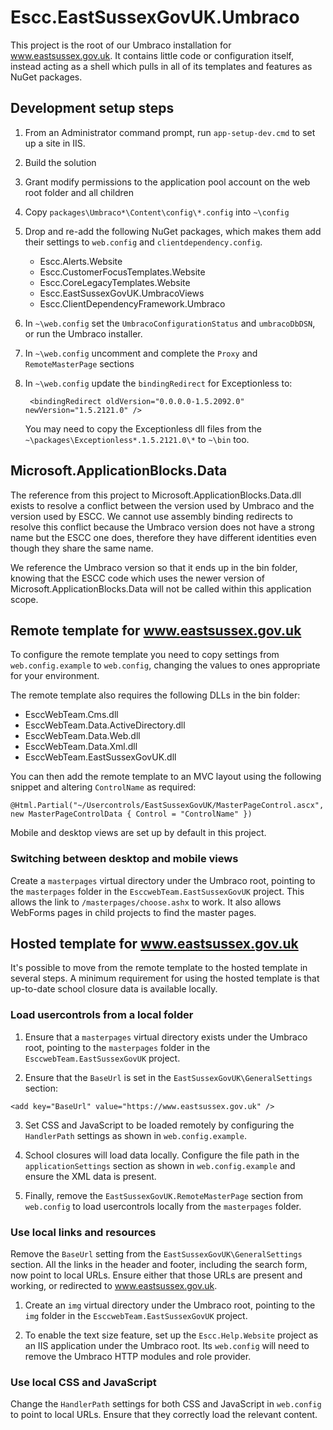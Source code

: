 # Escc.EastSussexGovUK.Umbraco

This project is the root of our Umbraco installation for www.eastsussex.gov.uk. It contains little code or configuration itself, instead acting as a shell which pulls in all of its templates and features as NuGet packages.

## Development setup steps

1. From an Administrator command prompt, run `app-setup-dev.cmd` to set up a site in IIS.
2. Build the solution
3. Grant modify permissions to the application pool account on the web root folder and all children
4. Copy `packages\Umbraco*\Content\config\*.config` into `~\config`
5. Drop and re-add the following NuGet packages, which makes them add their settings to `web.config` and `clientdependency.config`.
	* Escc.Alerts.Website
	* Escc.CustomerFocusTemplates.Website
	* Escc.CoreLegacyTemplates.Website
	* Escc.EastSussexGovUK.UmbracoViews
	* Escc.ClientDependencyFramework.Umbraco
6. In `~\web.config` set the `UmbracoConfigurationStatus` and `umbracoDbDSN`, or run the Umbraco installer.
7. In `~\web.config` uncomment and complete the `Proxy` and `RemoteMasterPage` sections
8. In `~\web.config` update the `bindingRedirect` for Exceptionless to:

		<bindingRedirect oldVersion="0.0.0.0-1.5.2092.0" newVersion="1.5.2121.0" />

	You may need to copy the Exceptionless dll files from the `~\packages\Exceptionless*.1.5.2121.0\*` to `~\bin` too.

Microsoft.ApplicationBlocks.Data
--------------------------------
The reference from this project to Microsoft.ApplicationBlocks.Data.dll exists to resolve a conflict between the version used by Umbraco and the version used by ESCC. We cannot use assembly binding redirects to resolve this conflict because the Umbraco version does not have a strong name but the ESCC one does, therefore they have different identities even though they share the same name. 

We reference the Umbraco version so that it ends up in the bin folder, knowing that the ESCC code which uses the newer version of Microsoft.ApplicationBlocks.Data will not be called within this application scope.

Remote template for www.eastsussex.gov.uk
-----------------------------------------

To configure the remote template you need to copy settings from `web.config.example` to `web.config`, changing the
values to ones appropriate for your environment. 

The remote template also requires the following DLLs in the bin folder:

* EsccWebTeam.Cms.dll
* EsccWebTeam.Data.ActiveDirectory.dll
* EsccWebTeam.Data.Web.dll
* EsccWebTeam.Data.Xml.dll
* EsccWebTeam.EastSussexGovUK.dll

You can then add the remote template to an MVC layout using the following snippet and altering `ControlName` as required:

```
@Html.Partial("~/Usercontrols/EastSussexGovUK/MasterPageControl.ascx", new MasterPageControlData { Control = "ControlName" })
```

Mobile and desktop views are set up by default in this project.

### Switching between desktop and mobile views

Create a `masterpages` virtual directory under the Umbraco root, pointing to the `masterpages` folder in the `EsccwebTeam.EastSussexGovUK` project. This allows the link to `/masterpages/choose.ashx` to work. It also allows WebForms pages in child projects to find the master pages.

Hosted template for www.eastsussex.gov.uk
-----------------------------------------

It's possible to move from the remote template to the hosted template in several steps. A minimum requirement for using the hosted template is that up-to-date school closure data is available locally. 

### Load usercontrols from a local folder

1. Ensure that a `masterpages` virtual directory exists under the Umbraco root, pointing to the `masterpages` folder in the `EsccwebTeam.EastSussexGovUK` project. 

2. Ensure that the `BaseUrl` is set in the `EastSussexGovUK\GeneralSettings` section:
```
<add key="BaseUrl" value="https://www.eastsussex.gov.uk" />
```
 
3. Set CSS and JavaScript to be loaded remotely by configuring the `HandlerPath` settings as shown in `web.config.example`.

4. School closures will load data locally. Configure the file path in the `applicationSettings` section as shown in `web.config.example` and ensure the XML data is present.

5. Finally, remove the `EastSussexGovUK.RemoteMasterPage` section from `web.config` to load usercontrols locally from the `masterpages` folder.


### Use local links and resources

Remove the `BaseUrl` setting from the `EastSussexGovUK\GeneralSettings` section. All the links in the header and footer, including the search form, now point to local URLs. Ensure either that those URLs are present and working, or redirected to www.eastsussex.gov.uk.
 
1. Create an `img` virtual directory under the Umbraco root, pointing to the `img` folder in the `EsccwebTeam.EastSussexGovUK` project.

2. To enable the text size feature, set up the `Escc.Help.Website` project as an IIS application under the Umbraco root. Its `web.config` will need to remove the Umbraco HTTP modules and role provider.

### Use local CSS and JavaScript

Change the `HandlerPath` settings for both CSS and JavaScript in `web.config` to point to local URLs. Ensure that they correctly load the relevant content.